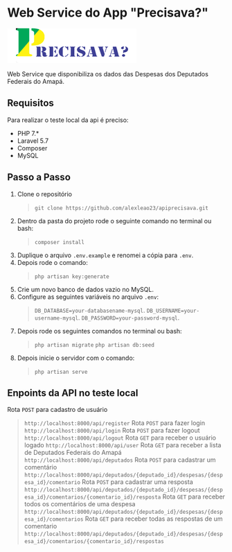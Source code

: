 # Web Service do App "Precisava?"

![Logo, Precisava?](/public/img/precisava.png)

Web Service que disponibiliza os dados das Despesas dos Deputados Federais do Amapá.

## Requisitos

Para realizar o teste local da api é preciso:

- PHP 7.*
- Laravel 5.7
- Composer
- MySQL

## Passo a Passo

1. Clone o repositório
    >`git clone https://github.com/alexleao23/apiprecisava.git`
2. Dentro da pasta do projeto rode o seguinte comando no terminal ou bash:
    >`composer install`
3. Duplique o arquivo `.env.example` e renomei a cópia para `.env`.
4. Depois rode o comando:
    >`php artisan key:generate`
5. Crie um novo banco de dados vazio no MySQL.
6. Configure as seguintes variáveis no arquivo `.env`:
    >`DB_DATABASE=your-databasename-mysql`.
    >`DB_USERNAME=your-username-mysql`.
    >`DB_PASSWORD=your-password-mysql`.
7. Depois rode os seguintes comandos no terminal ou bash:
    >`php artisan migrate`
    >`php artisan db:seed`
8. Depois inicie o servidor com o comando:
    >`php artisan serve`

## Enpoints da API no teste local

Rota `POST` para cadastro de usuário
>`http://localhost:8000/api/register`
Rota `POST` para fazer login
>`http://localhost:8000/api/login`
Rota `POST` para fazer logout
>`http://localhost:8000/api/logout`
Rota `GET` para receber o usuário logado
>`http://localhost:8000/api/user`
Rota `GET` para receber a lista de Deputados Federais do Amapá
>`http://localhost:8000/api/deputados`
Rota `POST` para cadastrar um comentário
>`http://localhost:8000/api/deputados/{deputado_id}/despesas/{despesa_id}/comentario`
Rota `POST` para cadastrar uma resposta
>`http://localhost:8000/api/deputados/{deputado_id}/despesas/{despesa_id}/comentarios/{comentario_id}/resposta`
Rota `GET` para receber todos os comentários de uma despesa
>`http://localhost:8000/api/deputados/{deputado_id}/despesas/{despesa_id}/comentarios`
Rota `GET` para receber todas as respostas de um comentario
>`http://localhost:8000/api/deputados/{deputado_id}/despesas/{despesa_id}/comentarios/{comentario_id}/respostas`
